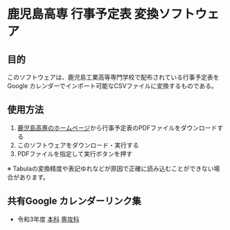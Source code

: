 # 鹿児島高専 行事予定表 変換ソフトウェア

## 目的
このソフトウェアは、鹿児島工業高等専門学校で配布されている行事予定表をGoogle カレンダーでインポート可能なCSVファイルに変換するものである。

## 使用方法
1.  [鹿児島高専のホームページ](https://www.kagoshima-ct.ac.jp/student/schedule/)から行事予定表のPDFファイルをダウンロードする
2.  このソフトウェアをダウンロード・実行する
3.  PDFファイルを指定して実行ボタンを押す

※ Tabulaの変換精度や表記ゆれなどが原因で正確に読み込むことができない場合があります。

## 共有Google カレンダーリンク集
- 令和3年度 [本科](https://calendar.google.com/calendar/u/0?cid=ZmcwYWR0Nmc3b2EzYWtlbW0zaDBmM2JjdGdAZ3JvdXAuY2FsZW5kYXIuZ29vZ2xlLmNvbQ) [専攻科](https://calendar.google.com/calendar/u/0?cid=YXA4N29uNmIwbGM5OHVia2o2MDU1OHQ3bjhAZ3JvdXAuY2FsZW5kYXIuZ29vZ2xlLmNvbQ)
